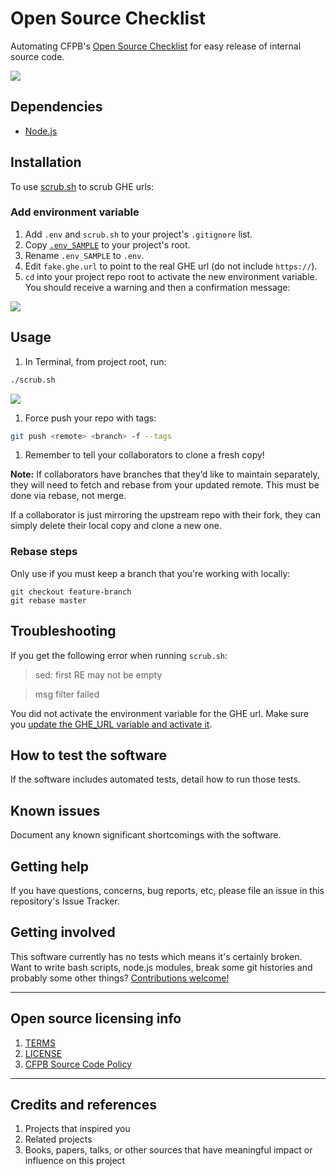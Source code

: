 # Open Source Checklist

Automating CFPB's [Open Source Checklist](https://github.com/cfpb/open-source-project-template/blob/master/opensource-checklist.md) for easy release of internal source code.

![](https://raw.githubusercontent.com/cfpb/open-source-checklist/master/screenshot.png)


## Dependencies

- [Node.js](https://nodejs.org/en/)

## Installation

To use [scrub.sh](scrub.sh) to scrub GHE urls:

### Add environment variable

1. Add `.env` and `scrub.sh` to your project's `.gitignore` list.
1. Copy [`.env_SAMPLE`](.env_SAMPLE) to your project's root.
1. Rename `.env_SAMPLE` to `.env`.
1. Edit `fake.ghe.url` to point to the real GHE url (do not include `https://`).
1. `cd` into your project repo root to activate the new environment variable. You should receive a warning and then a confirmation message: 

![](https://raw.githubusercontent.com/cfpb/open-source-checklist/master/screenshot-env.png)

## Usage

1. In Terminal, from project root, run:

  ```bash
./scrub.sh
  ```
![](https://raw.githubusercontent.com/cfpb/open-source-checklist/master/screenshot-scrub-success.png)
1. Force push your repo with tags:

  ```bash
  git push <remote> <branch> -f --tags
  ```
1. Remember to tell your collaborators to clone a fresh copy!

**Note:** If collaborators have branches that they’d like to maintain separately, they will need to fetch and rebase from your updated remote. This must be done via rebase, not merge.

If a collaborator is just mirroring the upstream repo with their fork, they can simply delete their local copy and clone a new one.

### Rebase steps

Only use if you must keep a branch that you're working with locally:

```
git checkout feature-branch
git rebase master
```

## Troubleshooting

If you get the following error when running `scrub.sh`:

> sed: first RE may not be empty

> msg filter failed

You did not activate the environment variable for the GHE url. Make sure you [update the GHE_URL variable and activate it](#add-environment-variable).

## How to test the software

If the software includes automated tests, detail how to run those tests.

## Known issues

Document any known significant shortcomings with the software.

## Getting help

If you have questions, concerns, bug reports, etc, please file an issue in this repository's Issue Tracker.

## Getting involved

This software currently has no tests which means it's certainly broken. Want to write bash scripts, node.js modules, break some git histories and probably some other things? [Contributions welcome!](CONTRIBUTING.md)

----

## Open source licensing info
1. [TERMS](TERMS.md)
2. [LICENSE](LICENSE)
3. [CFPB Source Code Policy](https://github.com/cfpb/source-code-policy/)


----

## Credits and references

1. Projects that inspired you
2. Related projects
3. Books, papers, talks, or other sources that have meaningful impact or influence on this project
